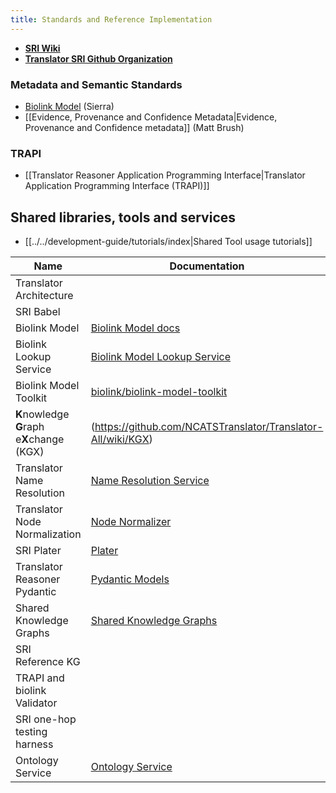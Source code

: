 ```yaml
---
title: Standards and Reference Implementation
---
```

* **[SRI Wiki](https://github.com/NCATSTranslator/Translator-All/wiki/Standards-and-Reference-Implementation-(SRI))**  
* **[Translator SRI Github Organization](https://github.com/TranslatorSRI)**

### Metadata and Semantic Standards

* [Biolink Model](https://biolink.github.io/biolink-model/) (Sierra)
* [[Evidence, Provenance and Confidence Metadata|Evidence, Provenance and Confidence metadata]] (Matt Brush)

### TRAPI

* [[Translator Reasoner Application Programming Interface|Translator Application Programming Interface (TRAPI)]]

## Shared libraries, tools and services

* [[../../development-guide/tutorials/index|Shared Tool usage tutorials]]

| Name                                       | Documentation                | Github Repository              |
|--------------------------------------------|------------------------------|--------------------------------|
| Translator Architecture                    |                              | [NCATSTranslator/TranslatorArchitecture](https://github.com/NCATSTranslator/TranslatorArchitecture) |
| SRI Babel	                                 || [TranslatorSRI/Babel](https://github.com/TranslatorSRI/Babel)                                                             |
| Biolink Model                              | [Biolink Model docs](https://biolink.github.io/biolink-model/)                                                            |                                                                                                    |
| Biolink Lookup Service                     | [Biolink Model Lookup Service](https://github.com/NCATSTranslator/Translator-All/wiki/Biolink-Lookup-Service)             | [TranslatorSRI/bl_lookup](https://github.com/TranslatorSRI/bl_lookup)                              |
| Biolink Model Toolkit                      | [biolink/biolink-model-toolkit](https://github.com/biolink/biolink-model-toolkit)                                         |
| **K**nowledge **G**raph e**X**change (KGX) | (https://github.com/NCATSTranslator/Translator-All/wiki/KGX)                                                              | [biolink/kgx](https://github.com/biolink/kgx)                                                      |
| Translator Name Resolution                 |[Name Resolution Service](https://github.com/NCATSTranslator/Translator-All/wiki/Name-Resolution-Service)| [TranslatorSRI/NameResolution](https://github.com/TranslatorSRI/NameResolution)                                           |
| Translator Node Normalization              |[Node Normalizer](https://github.com/NCATSTranslator/Translator-All/wiki/Node-Normalizer)| [TranslatorSRI/NodeNormalization](https://github.com/TranslatorSRI/NodeNormalization)                                     |
| SRI Plater                                 |     [Plater](https://github.com/NCATSTranslator/Translator-All/wiki/Plater)                                                                                                                      | [TranslatorSRI/Plater](https://github.com/TranslatorSRI/Plater)                                    |
| Translator Reasoner Pydantic               |[Pydantic Models](https://github.com/NCATSTranslator/Translator-All/wiki/Pydantic-Models) | [TranslatorSRI/reasoner-pydantic](https://github.com/TranslatorSRI/reasoner-pydantic)              |
|Shared Knowledge Graphs|[Shared Knowledge Graphs](https://github.com/NCATSTranslator/Translator-All/wiki/SRI-Shared-Knowledge-Graphs)||
| SRI Reference KG                           | | [TranslatorSRI/reference-kg](https://github.com/TranslatorSRI/reference-kg)                        |
| TRAPI and biolink Validator                || [NCATSTranslator/reasoner-validator](https://github.com/NCATSTranslator/reasoner-validator)                               |
| SRI one-hop testing harness                || [TranslatorSRI/SRI_testing](https://github.com/TranslatorSRI/SRI_testing)                                                 |
| Ontology Service                           |[Ontology Service](https://github.com/NCATSTranslator/Translator-All/wiki/SRI-Ontology-Service)||
